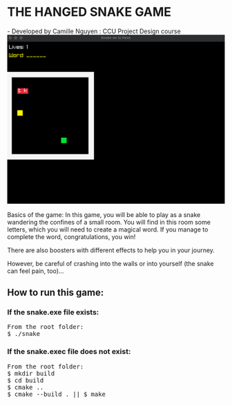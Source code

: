 <h1>THE HANGED SNAKE GAME</h1>
- Developed by Camille Nguyen : CCU Project Design course

<img src="assets/board.png" alt="Board game">

Basics of the game:
In this game, you will be able to play as a snake wandering the confines of a small room. 
You will find in this room some letters, which you will need to create a magical word.
If you manage to complete the word, congratulations, you win!

There are also boosters with different effects to help you in your journey.

However, be careful of crashing into the walls or into yourself (the snake can feel pain, too)...

<h2>How to run this game:</h2>

<h3>If the snake.exe file exists:</h3>
<pre>
From the root folder:
$ ./snake
</pre>

<h3>If the snake.exec file does not exist:</h3>
<pre>
From the root folder:
$ mkdir build
$ cd build
$ cmake ..
$ cmake --build . || $ make
</pre>
